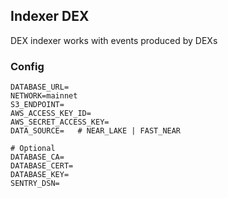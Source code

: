 ## Indexer DEX

DEX indexer works with events produced by DEXs

### Config

```
DATABASE_URL=
NETWORK=mainnet
S3_ENDPOINT=
AWS_ACCESS_KEY_ID=
AWS_SECRET_ACCESS_KEY=
DATA_SOURCE=   # NEAR_LAKE | FAST_NEAR

# Optional
DATABASE_CA=
DATABASE_CERT=
DATABASE_KEY=
SENTRY_DSN=
```


